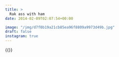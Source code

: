 ```yaml
---
title: >
  Rak ass with ham
date: 2014-02-09T02:07:54+00:00

image: "/img/d7f0b19a21cb85ea96f8809a9973d49b.jpg"
draft: false
instagram: true
---
```


{{<photo src="/img/d7f0b19a21cb85ea96f8809a9973d49b.jpg">}}
